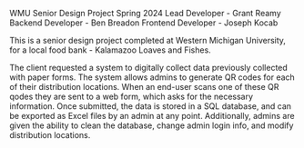 WMU Senior Design Project Spring 2024
Lead Developer - Grant Reamy
Backend Developer - Ben Breadon
Frontend Developer - Joseph Kocab 

This is a senior design project completed at Western Michigan University, for a local food bank - Kalamazoo Loaves and Fishes.

The client requested a system to digitally collect data previously collected with paper forms. The system allows admins to generate QR codes for each of their distribution locations. When an end-user scans one of these QR qodes they are sent to a web form, which asks for the necessary information. Once submitted, the data is stored in a SQL database, and can be exported as Excel files by an admin at any point. Additionally, admins are given the ability to clean the database, change admin login info, and modify distribution locations. 
